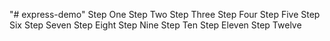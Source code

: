 "# express-demo" 
Step One
Step Two
Step Three
Step Four
Step Five
Step Six
Step Seven
Step Eight
Step Nine
Step Ten
Step Eleven
Step Twelve
